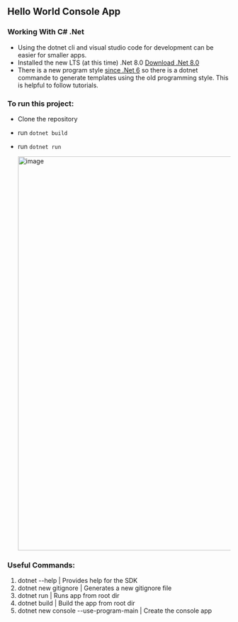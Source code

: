 ## Hello World Console App

### Working With C# .Net

- Using the dotnet cli and visual studio code for development can be easier for smaller apps.
- Installed the new LTS (at this time) .Net 8.0 [Download .Net 8.0](https://dotnet.microsoft.com/en-us/download)
- There is a new program style [since .Net 6](https://learn.microsoft.com/en-us/dotnet/core/tutorials/top-level-templates#use-the-new-program-style) so there is a dotnet commande to generate templates using the old programming style. This is helpful to follow tutorials.

### To run this project:

- Clone the repository
- run `dotnet build`
- run `dotnet run`

  <img width="888" alt="image" src="https://github.com/wbdvlpmnt/HelloWorld/assets/139825457/1581eb76-c8e3-468b-86ab-53f5949a3548">

### Useful Commands:

1. dotnet --help | Provides help for the SDK
2. dotnet new gitignore | Generates a new gitignore file
3. dotnet run | Runs app from root dir
4. dotnet build | Build the app from root dir
5. dotnet new console --use-program-main | Create the console app
